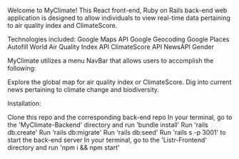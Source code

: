 Welcome to MyClimate!
This React front-end, Ruby on Rails back-end web application is designed to allow individuals to view real-time data pertaining to air quality index and ClimateScore. 

Technologies included:
Google Maps API
Google Geocoding
Google Places Autofill
World Air Quality Index API
ClimateScore API
NewsAPI
Gender

MyClimate utilizes a menu NavBar that allows users to accomplish the following:

Explore the global map for air quality index or ClimateScore.
Dig into current news pertaining to climate change and biodiversity. 

Installation:

Clone this repo and the corresponding back-end repo
In your terminal, go to the 'MyClimate-Backend' directory and run 'bundle install'
Run 'rails db:create'
Run 'rails db:migrate'
Run 'rails db:seed'
Run 'rails s -p 3001' to start the back-end server
In your terminal, go to the 'Listr-Frontend' directory and run 'npm i && npm start'
